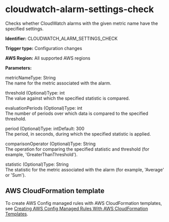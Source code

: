 # cloudwatch\-alarm\-settings\-check<a name="cloudwatch-alarm-settings-check"></a>

Checks whether CloudWatch alarms with the given metric name have the specified settings\. 

**Identifier:** CLOUDWATCH\_ALARM\_SETTINGS\_CHECK

**Trigger type:** Configuration changes

**AWS Region:** All supported AWS regions

**Parameters:**

metricNameType: String  
The name for the metric associated with the alarm\.

threshold \(Optional\)Type: int  
The value against which the specified statistic is compared\.

evaluationPeriods \(Optional\)Type: int  
The number of periods over which data is compared to the specified threshold\.

period \(Optional\)Type: intDefault: 300  
The period, in seconds, during which the specified statistic is applied\.

comparisonOperator \(Optional\)Type: String  
The operation for comparing the specified statistic and threshold \(for example, 'GreaterThanThreshold'\)\.

statistic \(Optional\)Type: String  
The statistic for the metric associated with the alarm \(for example, 'Average' or 'Sum'\)\.

## AWS CloudFormation template<a name="w24aac11c29c17b7c59c15"></a>

To create AWS Config managed rules with AWS CloudFormation templates, see [Creating AWS Config Managed Rules With AWS CloudFormation Templates](aws-config-managed-rules-cloudformation-templates.md)\.